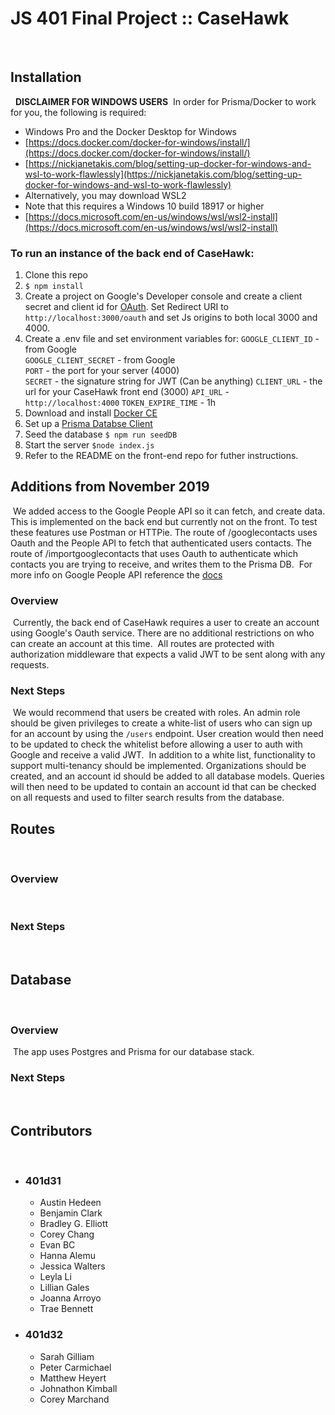 # JS 401 Final Project :: CaseHawk
​
## Installation
​
​
**DISCLAIMER FOR WINDOWS USERS**
​
In order for Prisma/Docker to work for you, the following is required:
​
- Windows Pro and the Docker Desktop for Windows
- [https://docs.docker.com/docker-for-windows/install/](https://docs.docker.com/docker-for-windows/install/)
- [https://nickjanetakis.com/blog/setting-up-docker-for-windows-and-wsl-to-work-flawlessly](https://nickjanetakis.com/blog/setting-up-docker-for-windows-and-wsl-to-work-flawlessly)
- Alternatively, you may download WSL2
- Note that this requires a Windows 10 build 18917 or higher
- [https://docs.microsoft.com/en-us/windows/wsl/wsl2-install](https://docs.microsoft.com/en-us/windows/wsl/wsl2-install)
​
### To run an instance of the back end of CaseHawk:

1. Clone this repo
​
2. `$ npm install`
​
3. Create a project on Google's Developer console and create a client secret and client id for [OAuth](https://developers.google.com/identity/protocols/OAuth2WebServer). Set Redirect URI to `http://localhost:3000/oauth` and set Js origins to both local 3000 and 4000.
​
4. Create a .env file and set environment variables for:
`GOOGLE_CLIENT_ID` - from Google  
`GOOGLE_CLIENT_SECRET` - from Google  
`PORT` - the port for your server (4000)  
`SECRET` - the signature string for JWT (Can be anything)
`CLIENT_URL` - the url for your CaseHawk front end (3000)
`API_URL` - `http://localhost:4000`
`TOKEN_EXPIRE_TIME` - 1h
​
5. Download and install [Docker CE](https://docs.docker.com/v17.12/install/)
​
6. Set up a [Prisma Databse Client](https://www.prisma.io/docs/get-started/01-setting-up-prisma-new-database-JAVASCRIPT-a002/)
​
7. Seed the database `$ npm run seedDB`
​
8. Start the server `$node index.js`
​
9. Refer to the README on the front-end repo for futher instructions.
​
## Additions from November 2019
​
We added access to the Google People API so it can fetch, and create data. This is implemented on the back end but currently not on the front. To test these features use Postman or HTTPie. The route of /googlecontacts uses Oauth and the People API to fetch that authenticated users contacts. The route of /importgooglecontacts that uses Oauth to authenticate which contacts you are trying to receive, and writes them to the Prisma DB.
​
For more info on Google People API reference the [docs](https://developers.google.com/people/api/rest/v1/people)
​
### Overview
​
Currently, the back end of CaseHawk requires a user to create an account using Google's Oauth service.  There are no additional restrictions on who can create an account at this time. 
​
All routes are protected with authorization middleware that expects a valid JWT to be sent along with any requests.
​
### Next Steps
​
We would recommend that users be created with roles.  An admin role should be given privileges to create a white-list of users who can sign up for an account by using the `/users` endpoint. User creation would then need to be updated to check the whitelist before allowing a user to auth with Google and receive a valid JWT.
​
In addition to a white list, functionality to support multi-tenancy should be implemented.  Organizations should be created, and an account id should be added to all database models.  Queries will then need to be updated to contain an account id that can be checked on all requests and used to filter search results from the database.
​
## Routes
​
### Overview
​
### Next Steps
​
## Database
​
### Overview
​
The app uses Postgres and Prisma for our database stack. 
​
### Next Steps
​
## Contributors
​
- ###  401d31
  - Austin Hedeen
  - Benjamin Clark
  - Bradley G. Elliott
  - Corey Chang
  - Evan BC
  - Hanna Alemu
  - Jessica Walters
  - Leyla Li
  - Lillian Gales
  - Joanna Arroyo
  - Trae Bennett
- ### 401d32
  - Sarah Gilliam
  - Peter Carmichael
  - Matthew Heyert
  - Johnathon Kimball
  - Corey Marchand